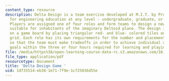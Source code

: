 ```yaml
---
content_type: resource
description: Delta Design is a team exercise developed at M.I.T. by Prof. Louis Bucciarelli
  for engineering education at any level - undergraduate, graduate, or professional.
  Players are assigned one of four roles and form teams to design a new residence
  suitable for inhabitants of the imaginary Deltoid plane. The design is assembled
  on a game board by placing triangular red- and blue- colored tiles on a diamond-shaped
  grid. Each role has its own requirements for the number and placement of tiles,
  so that the team must make tradeoffs in order to achieve individual and group performance
  goals within the three or four hours required for learning and playing the game.
file: /media/https%3A/open-learning-course-data-rc.s3.amazonaws.com/16-00-introduction-to-aerospace-engineering-and-design-spring-2003/1df35514eb381e717f9e1cf25036d55e_intro.pdf
file_type: application/pdf
resourcetype: Document
title: 'Delta Design Game '
uid: 1df35514-eb38-1e71-7f9e-1cf25036d55e
---
```

